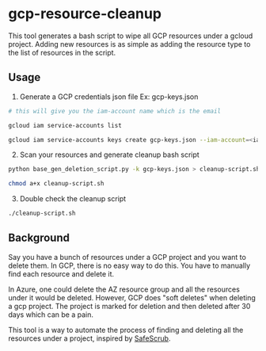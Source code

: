# gcp-resource-cleanup

This tool generates a bash script to wipe all GCP resources under a gcloud project. Adding new resources is as simple as adding the resource type to the list of resources in the script. 

## Usage

1. Generate a GCP credentials json file Ex: gcp-keys.json

```bash
# this will give you the iam-account name which is the email 

gcloud iam service-accounts list
```

```bash
gcloud iam service-accounts keys create gcp-keys.json --iam-account=<iam-account-from-above>
```

2. Scan your resources and generate cleanup bash script

```bash
python base_gen_deletion_script.py -k gcp-keys.json > cleanup-script.sh

chmod a+x cleanup-script.sh
```

3. Double check the cleanup script

```bash
./cleanup-script.sh
```

## Background

Say you have a bunch of resources under a GCP project and you want to delete them.
In GCP, there is no easy way to do this. You have to manually find each resource and delete it. 

In Azure, one could delete the AZ resource group and all the resources under it would be deleted. 
However, GCP does "soft deletes" when deleting a gcp project. The project is marked for deletion and then deleted after 30 days which can be a pain.

This tool is a way to automate the process of finding and deleting all the resources under a project, inspired by [SafeScrub](https://github.com/doitintl/SafeScrub).
